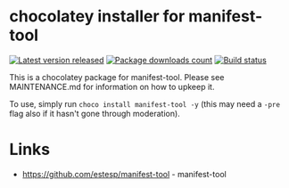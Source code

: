 # chocolatey installer for manifest-tool

[![Latest version released](https://img.shields.io/chocolatey/v/manifest-tool.svg)](https://chocolatey.org/packages/manifest-tool)
[![Package downloads count](https://img.shields.io/chocolatey/dt/manifest-tool.svg)](https://chocolatey.org/packages/manifest-tool)
[![Build status](https://ci.appveyor.com/api/projects/status/kar8vn7rcytkttnb/branch/master?svg=true)](https://ci.appveyor.com/project/StefanScherer/choco-manifest-tool/branch/master)

This is a chocolatey package for manifest-tool. Please see MAINTENANCE.md
for information on how to upkeep it.

To use, simply run `choco install manifest-tool -y` (this may need a `-pre`
flag also if it hasn't gone through moderation).

# Links

* https://github.com/estesp/manifest-tool - manifest-tool
